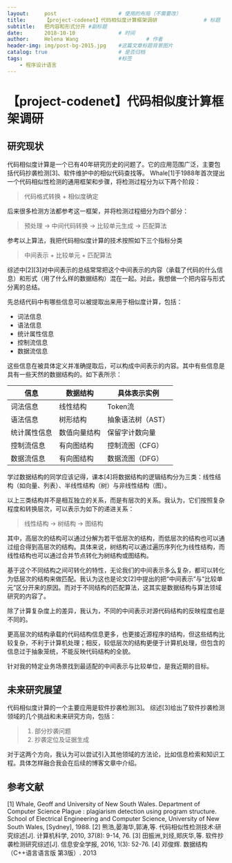 ```yaml
---
layout:     post                    # 使用的布局（不需要改）
title:      【project-codenet】代码相似度计算框架调研               # 标题 
subtitle:   把内容和形式分开 #副标题
date:       2018-10-10              # 时间
author:     Helena Wang                      # 作者
header-img: img/post-bg-2015.jpg    #这篇文章标题背景图片
catalog: true                       # 是否归档
tags:                               #标签
    - 程序设计语言
---
```


# 【project-codenet】代码相似度计算框架调研

## 研究现状

代码相似度计算是一个已有40年研究历史的问题了。它的应用范围广泛，主要包括代码抄袭检测[3]、软件维护中的相似代码查找等。
Whale[1]于1988年首次提出一个代码相似性检测的通用框架和步骤，将检测过程分为以下两个阶段：
> 代码格式转换 + 相似度确定

后来很多检测方法都参考这一框架，并将检测过程细分为四个部分：
> 预处理 -> 中间代码转换 -> 比较单元生成 -> 匹配算法

参考以上算法，我把代码相似度计算的技术按照如下三个指标分类
> 中间表示 + 比较单元 + 匹配算法

综述中[2][3]对中间表示的总结常常把这个中间表示的内容（承载了代码的什么信息）和形式（用了什么样的数据结构）混在一起。对此，我想做一个把内容与形式分离的总结。

先总结代码中有哪些信息可以被提取出来用于相似度计算，包括：

- 词法信息
- 语法信息
- 统计属性信息
- 控制流信息
- 数据流信息

这些信息在被具体定义并准确提取后，可以构成中间表示的内容。其中有些信息是具有一些天然的数据结构的。如下表所示：

|信息|数据结构|具体表示实例|
|----|----|----|
|词法信息|线性结构|Token流|
|语法信息|树形结构|抽象语法树（AST）|
|统计属性信息|数值向量结构|保留字计数向量|
|控制流信息|有向图结构|控制流图（CFG）|
|数据流信息|有向图结构|数据流图（DFG）|

学过数据结构的同学应该记得，课本[4]将数据结构的逻辑结构分为三类：线性结构（如向量、列表）、半线性结构（树）与非线性结构（图）。

以上三类结构并不是相互独立的关系，而是有层次的关系。我认为，它们按照复杂程度和转换层次，可以表示为如下的递进关系：
> 线性结构 -> 树结构 -> 图结构

其中，高层次的结构可以通过分解为若干低层次的结构，而低层次的结构也可以通过组合得到高层次的结构。具体来说，树结构可以通过遍历序列化为线性结构，而线性结构也可以通过合并节点转化为树结构或图结构。

基于这个不同结构之间可转化的特性，无论我们的中间表示多么复杂，都可以转化为低层次的结构来做匹配。我认为这也是论文[2]中提出的把“中间表示”与“比较单元”区分开来的原因。而对于不同结构的匹配算法，这其实是数据结构与算法领域研究的内容了。

除了计算复杂度上的差异，我认为，不同的中间表示对源代码结构的反映程度也是不同的。

更高层次的结构承载的代码结构信息更多，也更接近源程序的结构，但这些结构比较复杂，不利于计算机处理；相反，较低层次的结构更便于计算机处理，但包含的信息过于抽象笼统，不能反映代码结构的全貌。

针对我的特定业务场景找到最适配的中间表示与比较单位，是我近期的目标。

## 未来研究展望

代码相似度计算的一个主要应用是软件抄袭检测[3]。
综述[3]给出了软件抄袭检测领域的几个挑战和未来研究方向，包括：

> 1. 部分抄袭问题
> 2. 抄袭定位及证据生成

对于这两个方向，我认为可以尝试引入其他领域的方法论，比如信息检索和知识工程。具体怎样融合我会在后续的博客文章中介绍。

## 参考文献

[1] Whale, Geoff and University of New South Wales. Department of Computer Science Plague : plagiarism detection using program structure. School of Electrical Engineering and Computer Science, University of New South Wales, [Sydney], 1988.
[2] 熊浩,晏海华,郭涛,等. 代码相似性检测技术:研究综述[J]. 计算机科学, 2010, 37(8): 9-14, 76.
[3] 田振洲,刘烃,郑庆华,等. 软件抄袭检测研究综述[J]. 信息安全学报, 2016, 1(3): 52-76.
[4] 邓俊辉. 数据结构（C++语言语言版 第3版）. 2013

